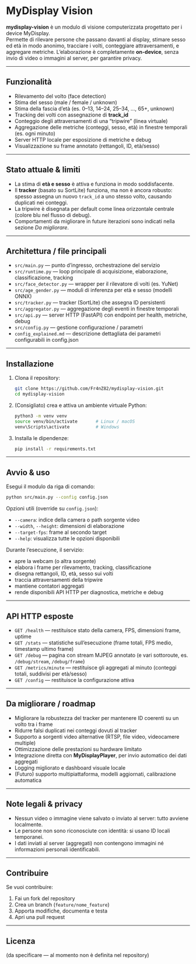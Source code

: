 # MyDisplay Vision

**mydisplay-vision** è un modulo di visione computerizzata progettato per i device MyDisplay.  
Permette di rilevare persone che passano davanti al display, stimare sesso ed età in modo anonimo, tracciare i volti, conteggiare attraversamenti, e aggregare metriche. L’elaborazione è completamente **on-device**, senza invio di video o immagini al server, per garantire privacy.

---

## Funzionalità

- Rilevamento del volto (face detection)  
- Stima del sesso (male / female / unknown)  
- Stima della fascia d’età (es. 0–13, 14–24, 25–34, …, 65+, unknown)  
- Tracking dei volti con assegnazione di **track_id**  
- Conteggio degli attraversamenti di una “tripwire” (linea virtuale)  
- Aggregazione delle metriche (conteggi, sesso, età) in finestre temporali (es. ogni minuto)  
- Server HTTP locale per esposizione di metriche e debug  
- Visualizzazione su frame annotato (rettangoli, ID, età/sesso)  

---

## Stato attuale & limiti

- La stima di **età e sesso** è attiva e funziona in modo soddisfacente.  
- Il **tracker** (basato su SortLite) funziona, ma non è ancora robusto: spesso assegna un nuovo `track_id` a uno stesso volto, causando duplicati nei conteggi.  
- La tripwire è disegnata per default come linea orizzontale centrale (colore blu nel flusso di debug).  
- Comportamenti da migliorare in future iterazioni sono indicati nella sezione *Da migliorare*.

---

## Architettura / file principali

- `src/main.py` — punto d’ingresso, orchestrazione del servizio  
- `src/runtime.py` — loop principale di acquisizione, elaborazione, classificazione, tracking  
- `src/face_detector.py` — wrapper per il rilevatore di volti (es. YuNet)  
- `src/age_gender.py` — moduli di inferenza per età e sesso (modelli ONNX)  
- `src/tracker.py` — tracker (SortLite) che assegna ID persistenti  
- `src/aggregator.py` — aggregazione degli eventi in finestre temporali  
- `src/api.py` — server HTTP (FastAPI) con endpoint per health, metriche, debug  
- `src/config.py` — gestione configurazione / parametri  
- `config_explained.md` — descrizione dettagliata dei parametri configurabili in config.json

---

## Installazione

1. Clona il repository:

   ```bash
   git clone https://github.com/Fr4nZ82/mydisplay-vision.git
   cd mydisplay-vision
   ```

2. (Consigliato) crea e attiva un ambiente virtuale Python:

   ```bash
   python3 -m venv venv
   source venv/bin/activate       # Linux / macOS
   venv\Scripts\activate          # Windows
   ```

3. Installa le dipendenze:

   ```bash
   pip install -r requirements.txt
   ```

---

## Avvio & uso

Esegui il modulo da riga di comando:

```bash
python src/main.py --config config.json
```

Opzioni utili (override su `config.json`):

- `--camera`: indice della camera o path sorgente video  
- `--width`, `--height`: dimensioni di elaborazione  
- `--target-fps`: frame al secondo target  
- `--help`: visualizza tutte le opzioni disponibili  

Durante l’esecuzione, il servizio:

- apre la webcam (o altra sorgente)  
- elabora i frame per rilevamento, tracking, classificazione  
- disegna rettangoli, ID, età, sesso sui volti  
- traccia attraversamenti della tripwire  
- mantiene contatori aggregati  
- rende disponibili API HTTP per diagnostica, metriche e debug  

---

## API HTTP esposte

- `GET /health` — restituisce stato della camera, FPS, dimensioni frame, uptime  
- `GET /stats` — statistiche sull’esecuzione (frame totali, FPS medio, timestamp ultimo frame)  
- `GET /debug` — pagina con stream MJPEG annotato (e vari sottoroute, es. `/debug/stream`, `/debug/frame`)  
- `GET /metrics/minute` — restituisce gli aggregati al minuto (conteggi totali, suddivisi per età/sesso)  
- `GET /config` — restituisce la configurazione attiva  

---

## Da migliorare / roadmap

- Migliorare la robustezza del tracker per mantenere ID coerenti su un volto tra i frame  
- Ridurre falsi duplicati nei conteggi dovuti al tracker  
- Supporto a sorgenti video alternative (RTSP, file video, videocamere multiple)  
- Ottimizzazione delle prestazioni su hardware limitato  
- Integrazione diretta con **MyDisplayPlayer**, per invio automatico dei dati aggregati  
- Logging migliorato e dashboard visuale locale  
- (Futuro) supporto multipiattaforma, modelli aggiornati, calibrazione automatica  

---

## Note legali & privacy

- Nessun video o immagine viene salvato o inviato al server: tutto avviene localmente.  
- Le persone non sono riconosciute con identità: si usano ID locali temporanei.  
- I dati inviati al server (aggregati) non contengono immagini né informazioni personali identificabili.

---

## Contribuire

Se vuoi contribuire:

1. Fai un fork del repository  
2. Crea un branch (`feature/nome_feature`)  
3. Apporta modifiche, documenta e testa  
4. Apri una pull request  

---

## Licenza

(da specificare — al momento non è definita nel repository)
